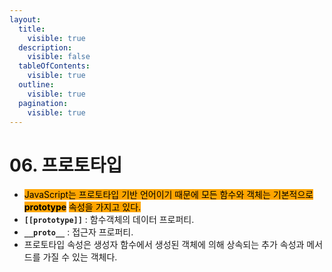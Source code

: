 ```yaml
---
layout:
  title:
    visible: true
  description:
    visible: false
  tableOfContents:
    visible: true
  outline:
    visible: true
  pagination:
    visible: true
---
```


# 06. 프로토타입

* <mark style="background-color:orange;">JavaScript는 프로토타입 기반 언어이기 때문에 모든 함수와 객체는 기본적으로</mark> <mark style="background-color:orange;"></mark><mark style="background-color:orange;">**prototype**</mark> <mark style="background-color:orange;"></mark><mark style="background-color:orange;">속성을 가지고 있다.</mark>
* **`[[prototype]]`** :  함수객체의 데이터 프로퍼티.
* **`__proto__`** : 접근자 프로퍼티.
* 프로토타입 속성은 생성자 함수에서 생성된 객체에 의해 상속되는 추가 속성과 메서드를 가질 수 있는 객체다.




